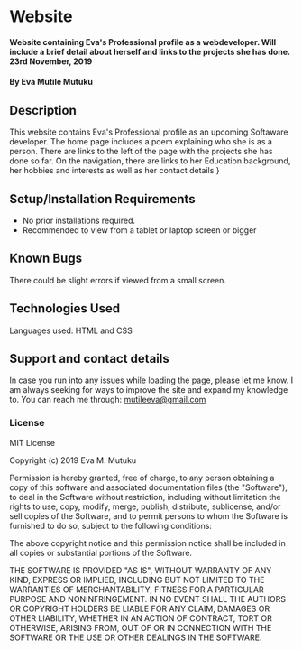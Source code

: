 # Website
#### Website containing Eva's Professional profile as a webdeveloper. Will include a brief detail about herself and links to the projects she has done. 23rd November, 2019
#### By Eva Mutile Mutuku
## Description
This website contains Eva's Professional profile as an upcoming Softaware developer. The home page includes a poem explaining who she is as a person. There are links to the left of the page with the projects she has done so far. On the navigation, there are links to her Education background, her hobbies and interests as well as her contact details }
## Setup/Installation Requirements
* No prior installations required.
* Recommended to view from a tablet or laptop screen or bigger
## Known Bugs
There could be slight errors if viewed from a small screen.
## Technologies Used
Languages used: HTML and CSS
## Support and contact details
In case you run into any issues while loading the page, please let me know. I am always seeking for ways to improve the site and expand my knowledge to. You can reach me through: mutileeva@gmail.com
### License
MIT License

Copyright (c) 2019 Eva M. Mutuku

Permission is hereby granted, free of charge, to any person obtaining a copy
of this software and associated documentation files (the "Software"), to deal
in the Software without restriction, including without limitation the rights
to use, copy, modify, merge, publish, distribute, sublicense, and/or sell
copies of the Software, and to permit persons to whom the Software is
furnished to do so, subject to the following conditions:

The above copyright notice and this permission notice shall be included in all
copies or substantial portions of the Software.

THE SOFTWARE IS PROVIDED "AS IS", WITHOUT WARRANTY OF ANY KIND, EXPRESS OR
IMPLIED, INCLUDING BUT NOT LIMITED TO THE WARRANTIES OF MERCHANTABILITY,
FITNESS FOR A PARTICULAR PURPOSE AND NONINFRINGEMENT. IN NO EVENT SHALL THE
AUTHORS OR COPYRIGHT HOLDERS BE LIABLE FOR ANY CLAIM, DAMAGES OR OTHER
LIABILITY, WHETHER IN AN ACTION OF CONTRACT, TORT OR OTHERWISE, ARISING FROM,
OUT OF OR IN CONNECTION WITH THE SOFTWARE OR THE USE OR OTHER DEALINGS IN THE
SOFTWARE.
